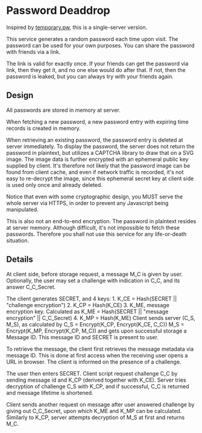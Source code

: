 Password Deaddrop
=================

Inspired by [temporary.pw](https://temporary.pw), this is a single-server
version.

This service generates a random password each time upon visit.  The password
can be used for your own purposes.  You can share the password with friends via
a link.

The link is valid for exactly once. If your friends can get the password via
link, then they get it, and no one else would do after that. If not, then
the password is leaked, but you can always try with your friends again.

## Design

All passwords are stored in memory at server.

When fetching a new password, a new password entry with expiring time records
is created in memory.

When retrieving an existing password, the password entry is deleted at server
immediately.  To display the password, the server does not return the password
in plaintext, but utilizes a CAPTCHA library to draw that on a SVG image. The
image data is further encrypted with an ephemeral public key supplied by
client. It's therefore not likely that the password image can be found from
client cache, and even if network traffic is recorded, it's not easy to
re-decrypt the image, since this ephemeral secret key at client side is used
only once and already deleted.

Notice that even with some cryptographic design, you MUST serve the whole
server via HTTPS, in order to prevent any Javascript being manipulated.

This is also not an end-to-end encryption. The password in plaintext resides
at server memory. Although difficult, it's not impossible to fetch these
passwords. Therefore you shall not use this service for any life-or-death
situation.



Details
-------

At client side, before storage request, a message M_C is given by user.
Optionally, the user may set a challenge with indication in C_C, and its answer
C_C_Secret.

The client generates SECRET, and 4 keys:
    1. K_CE = Hash(SECRET || "challenge encryption")
    2. K_CP = Hash(K_CE)
    3. K_ME, message encryption key. Calculated as
        K_ME = Hash(SECRET || "message encryption" || C_C_Secret)
    4. K_MP = Hash(K_ME)
Client sends server (C_S, M_S), as calculated by
    C_S = Encrypt(K_CP, Encrypt(K_CE, C_C))
    M_S = Encrypt(K_MP, Encrypt(K_CP, M_C))
and gets upon successful storage a Message ID. This message ID and SECRET
is present to user.


To retrieve the message, the client first retrieves the message metadata via
message ID. This is done at first access when the receiving user opens a URL
in browser. The client is informed on the presence of a challenge.

The user then enters SECRET. Client script request challenge C_C by sending
message id and K_CP (derived together with K_CE). Server tries decryption of
challenge C_S with K_CP, and if successful, C_C is returned and message
lifetime is shortened.

Client sends another request on message after user answered challenge by giving
out C_C_Secret, upon which K_ME and K_MP can be calculated. Similarly to
K_CP, server attempts decryption of M_S at first and returns M_C.

